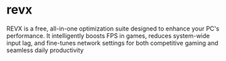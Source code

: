 # revx
REVX is a free, all-in-one optimization suite designed to enhance your PC's performance. It intelligently boosts FPS in games, reduces system-wide input lag, and fine-tunes network settings for both competitive gaming and seamless daily productivity

